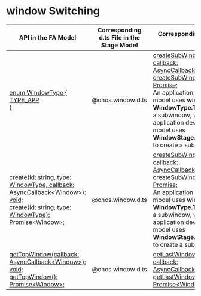 # window Switching


| API in the FA Model| Corresponding d.ts File in the Stage Model| Corresponding API in the Stage Model|
| -------- | -------- | -------- |
| [enum WindowType {<br/>TYPE_APP<br/>}](../reference/apis/js-apis-window.md#windowtype7) | \@ohos.window.d.ts | [createSubWindow(name: string, callback: AsyncCallback&lt;Window&gt;): void;](../reference/apis/js-apis-window.md#createsubwindow9)<br/>[createSubWindow(name: string): Promise;](../reference/apis/js-apis-window.md#createsubwindow9-1)<br/>An application developed on the FA model uses **window.create(id, WindowType.TYPE_APP)** to create a subwindow, whereas an application developed on the stage model uses **WindowStage.CreateSubWindow()** to create a subwindow. |
| [create(id: string, type: WindowType, callback: AsyncCallback&lt;Window&gt;): void;](../reference/apis/js-apis-window.md#windowcreatedeprecated)<br>[create(id: string, type: WindowType): Promise&lt;Window&gt;;](../reference/apis/js-apis-window.md#windowcreatedeprecated-1) | \@ohos.window.d.ts | [createSubWindow(name: string, callback: AsyncCallback&lt;Window&gt;): void;](../reference/apis/js-apis-window.md#createsubwindow9)<br>[createSubWindow(name: string): Promise;](../reference/apis/js-apis-window.md#createsubwindow9-1)<br>An application developed on the FA model uses **window.create(id, WindowType.TYPE_APP)** to create a subwindow, whereas an application developed on the stage model uses **WindowStage.CreateSubWindow()** to create a subwindow.|
| [getTopWindow(callback: AsyncCallback&lt;Window&gt;): void;](../reference/apis/js-apis-window.md#windowgettopwindowdeprecated)<br>[getTopWindow(): Promise&lt;Window&gt;;](../reference/apis/js-apis-window.md#windowgettopwindowdeprecated-1) | \@ohos.window.d.ts | [getLastWindow(ctx: BaseContext, callback: AsyncCallback&lt;Window&gt;): void;](../reference/apis/js-apis-window.md#windowgetlastwindow9)<br>[getLastWindow(ctx: BaseContext): Promise&lt;Window&gt;;](../reference/apis/js-apis-window.md#windowgetlastwindow9-1) |

